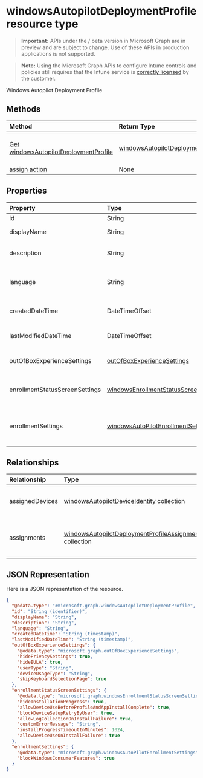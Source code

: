 ﻿# windowsAutopilotDeploymentProfile resource type

> **Important:** APIs under the / beta version in Microsoft Graph are in preview and are subject to change. Use of these APIs in production applications is not supported.

> **Note:** Using the Microsoft Graph APIs to configure Intune controls and policies still requires that the Intune service is [correctly licensed](https://go.microsoft.com/fwlink/?linkid=839381) by the customer.

Windows Autopilot Deployment Profile
## Methods
|Method|Return Type|Description|
|:---|:---|:---|
|[Get windowsAutopilotDeploymentProfile](../api/intune_enrollment_windowsautopilotdeploymentprofile_get.md)|[windowsAutopilotDeploymentProfile](../resources/intune_enrollment_windowsautopilotdeploymentprofile.md)|Read properties and relationships of the [windowsAutopilotDeploymentProfile](../resources/intune_enrollment_windowsautopilotdeploymentprofile.md) object.|
|[assign action](../api/intune_enrollment_windowsautopilotdeploymentprofile_assign.md)|None|Not yet documented|

## Properties
|Property|Type|Description|
|:---|:---|:---|
|id|String|Profile Key|
|displayName|String|Name of the profile|
|description|String|Description of the profile|
|language|String|Language configured on the device|
|createdDateTime|DateTimeOffset|Profile creation time|
|lastModifiedDateTime|DateTimeOffset|Profile last modified time|
|outOfBoxExperienceSettings|[outOfBoxExperienceSettings](../resources/intune_enrollment_outofboxexperiencesettings.md)|Out of box experience setting|
|enrollmentStatusScreenSettings|[windowsEnrollmentStatusScreenSettings](../resources/intune_enrollment_windowsenrollmentstatusscreensettings.md)|Enrollment status screen setting|
|enrollmentSettings|[windowsAutoPilotEnrollmentSettings](../resources/intune_enrollment_windowsautopilotenrollmentsettings.md)|Enrollment settings delivered to auto pilot devices|

## Relationships
|Relationship|Type|Description|
|:---|:---|:---|
|assignedDevices|[windowsAutopilotDeviceIdentity](../resources/intune_enrollment_windowsautopilotdeviceidentity.md) collection|The list of assigned devices for the profile.|
|assignments|[windowsAutopilotDeploymentProfileAssignment](../resources/intune_enrollment_windowsautopilotdeploymentprofileassignment.md) collection|The list of group assignments for the profile.|

## JSON Representation
Here is a JSON representation of the resource.
<!-- {
  "blockType": "resource",
  "keyProperty": "id",
  "@odata.type": "microsoft.graph.windowsAutopilotDeploymentProfile"
}
-->
``` json
{
  "@odata.type": "#microsoft.graph.windowsAutopilotDeploymentProfile",
  "id": "String (identifier)",
  "displayName": "String",
  "description": "String",
  "language": "String",
  "createdDateTime": "String (timestamp)",
  "lastModifiedDateTime": "String (timestamp)",
  "outOfBoxExperienceSettings": {
    "@odata.type": "microsoft.graph.outOfBoxExperienceSettings",
    "hidePrivacySettings": true,
    "hideEULA": true,
    "userType": "String",
    "deviceUsageType": "String",
    "skipKeyboardSelectionPage": true
  },
  "enrollmentStatusScreenSettings": {
    "@odata.type": "microsoft.graph.windowsEnrollmentStatusScreenSettings",
    "hideInstallationProgress": true,
    "allowDeviceUseBeforeProfileAndAppInstallComplete": true,
    "blockDeviceSetupRetryByUser": true,
    "allowLogCollectionOnInstallFailure": true,
    "customErrorMessage": "String",
    "installProgressTimeoutInMinutes": 1024,
    "allowDeviceUseOnInstallFailure": true
  },
  "enrollmentSettings": {
    "@odata.type": "microsoft.graph.windowsAutoPilotEnrollmentSettings",
    "blockWindowsConsumerFeatures": true
  }
}
```



